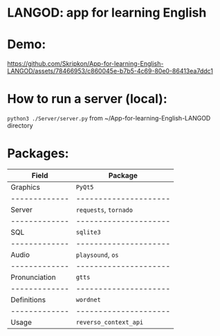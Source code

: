 # LANGOD: app for learning English

# Demo:

https://github.com/Skripkon/App-for-learning-English-LANGOD/assets/78466953/c860045e-b7b5-4c69-80e0-86413ea7ddc1

# How to run a server (local):

```python3 ./Server/server.py``` from ~/App-for-learning-English-LANGOD directory

# Packages:

| Field         | Package               |
| ------------- | --------------------- |
| Graphics      | ```PyQt5```                 |
| ------------- | --------------------- |
| Server        | ```requests```, ```tornado```     |
| ------------- | --------------------- |
| SQL           | ```sqlite3```               |
| ------------- | --------------------- |
| Audio         | ```playsound```, ```os```         |
| ------------- | --------------------- ||
| Pronunciation | ```gtts```                  |
| ------------- | --------------------- |
| Definitions   | ```wordnet```               |
| ------------- | --------------------- |
| Usage         | ```reverso_context_api```   |

